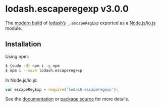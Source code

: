 # lodash.escaperegexp v3.0.0

The [modern build](https://github.com/lodash/lodash/wiki/Build-Differences) of [lodash’s](https://lodash.com/) `_.escapeRegExp` exported as a [Node.js](http://nodejs.org/)/[io.js](https://iojs.org/) module.

## Installation

Using npm:

```bash
$ {sudo -H} npm i -g npm
$ npm i --save lodash.escaperegexp
```

In Node.js/io.js:

```js
var escapeRegExp = require('lodash.escaperegexp');
```

See the [documentation](https://lodash.com/docs#escapeRegExp) or [package source](https://github.com/lodash/lodash/blob/3.0.0-npm-packages/lodash.escaperegexp) for more details.
